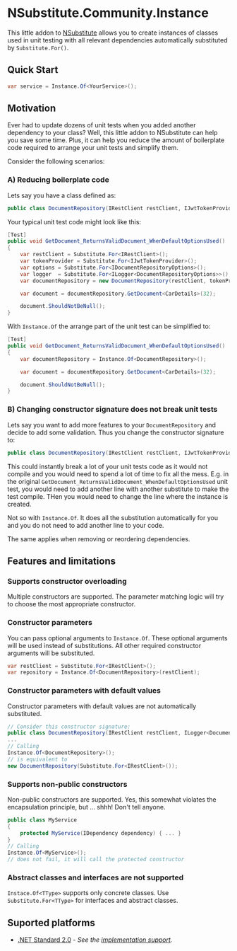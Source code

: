 # NSubstitute.Community.Instance

This little addon to [NSubstitute](https://github.com/nsubstitute/NSubstitute) allows you to create instances of classes used in unit testing with all relevant dependencies automatically substituted by `Substitute.For()`.

## Quick Start

```csharp
var service = Instance.Of<YourService>();
```

## Motivation

Ever had to update dozens of unit tests when you added another dependency to your class? Well, this little addon to NSubstitute can help you save some time. Plus, it can help you reduce the amount of boilerplate code required to arrange your unit tests and simplify them.

Consider the following scenarios:

### A) Reducing boilerplate code

Lets say you have a class defined as:

```csharp
public class DocumentRepository(IRestClient restClient, IJwtTokenProvider tokenProvider, IDocumentRepositoryOptions options, ILogger<DocumentRepositoryOptions> logger)
```

Your typical unit test code might look like this:

```csharp
[Test]
public void GetDocument_ReturnsValidDocument_WhenDefaultOptionsUsed()
{
    var restClient = Substitute.For<IRestClient>();
    var tokenProvider = Substitute.For<IJwtTokenProvider>();
    var options = Substitute.For<IDocumentRepositoryOptions>();
    var logger  = Substitute.For<ILogger<DocumentRepositoryOptions>>();
    var documentRepository = new DocumentRepository(restClient, tokenProvider, options, logger);

    var document = documentRepository.GetDocument<CarDetails>(32);

    document.ShouldNotBeNull();
}
```

With `Instance.Of` the arrange part of the unit test can be simplified to:

```csharp
[Test]
public void GetDocument_ReturnsValidDocument_WhenDefaultOptionsUsed()
{
    var documentRepository = Instance.Of<DocumentRepository>();

    var document = documentRepository.GetDocument<CarDetails>(32);

    document.ShouldNotBeNull();
}
```

### B) Changing constructor signature does not break unit tests

Lets say you want to add more features to your `DocumentRepository` and decide to add some validation. Thus you change the constructor signature to:

```csharp
public class DocumentRepository(IRestClient restClient, IJwtTokenProvider tokenProvider, IDocumentRepositoryOptions options, IDocumentValidator validator, ILogger<DocumentRepositoryOptions> logger)
```

This could instantly break a lot of your unit tests code as it would not compile and you would need to spend a lot of time to fix all the mess. E.g. in the original `GetDocument_ReturnsValidDocument_WhenDefaultOptionsUsed` unit test, you would need to add another line with another substitute to make the test compile. THen you would need to change the line where the instance is created.

Not so with `Instance.Of`. It does all the substitution automatically for you and you do not need to add another line to your code.

The same applies when removing or reordering dependencies.

## Features and limitations

### Supports constructor overloading

Multiple constructors are supported. The parameter matching logic will try to choose the most appropriate constructor.

### Constructor parameters

You can pass optional arguments to `Instance.Of`. These optional arguments will be used instead of substitutions. All other required constructor arguments will be substituted.

```csharp
var restClient = Substitute.For<IRestClient>();
var repository = Instance.Of<DocumentRepository>(restClient);
```

### Constructor parameters with default values

Constructor parameters with default values are not automatically substituted.

```csharp
// Consider this constructor signature:
public class DocumentRepository(IRestClient restClient, ILogger<DocumentRepositoryOptions> logger = null)
...
// Calling
Instance.Of<DocumentRepository>();
// is equivalent to
new DocumentRepository(Substitute.For<IRestClient>());
```

### Supports non-public constructors

Non-public constructors are supported. Yes, this somewhat violates the encapsulation principle, but ... shhh! Don't tell anyone.

```csharp
public class MyService
{
    protected MyService(IDependency dependency) { ... }
}
// Calling
Instance.Of<MyService>();
// does not fail, it will call the protected constructor
```

### Abstract classes and interfaces are not supported

`Instace.Of<TType>` supports only concrete classes. Use `Substitute.For<TType>` for interfaces and abstract classes.

## Suported platforms

* [.NET Standard 2.0](https://github.com/dotnet/standard/blob/master/docs/versions/netstandard2.0.md) - _See the [implementation support](https://docs.microsoft.com/en-us/dotnet/standard/net-standard)._